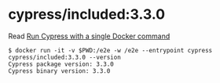 # cypress/included:3.3.0

Read [Run Cypress with a single Docker command](https://www.cypress.io/blog/2019/05/02/run-cypress-with-a-single-docker-command/)

```shell
$ docker run -it -v $PWD:/e2e -w /e2e --entrypoint cypress cypress/included:3.3.0 --version
Cypress package version: 3.3.0
Cypress binary version: 3.3.0
```
